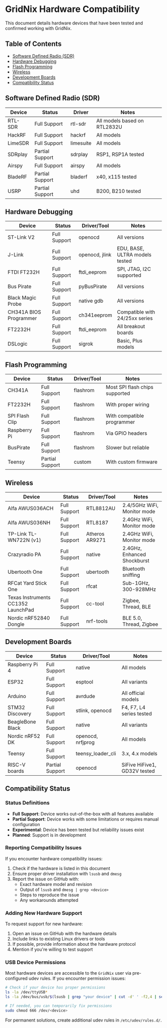 # GridNix Hardware Compatibility

This document details hardware devices that have been tested and confirmed working with GridNix.

## Table of Contents
- [Software Defined Radio (SDR)](#software-defined-radio-sdr)
- [Hardware Debugging](#hardware-debugging)
- [Flash Programming](#flash-programming)
- [Wireless](#wireless)
- [Development Boards](#development-boards)
- [Compatibility Status](#compatibility-status)

## Software Defined Radio (SDR)

| Device | Status | Driver | Notes |
|--------|--------|--------|-------|
| RTL-SDR | Full Support | rtl-sdr | All models based on RTL2832U |
| HackRF | Full Support | hackrf | All models |
| LimeSDR | Full Support | limesuite | All models |
| SDRplay | Partial Support | sdrplay | RSP1, RSP1A tested |
| Airspy | Full Support | airspy | All models |
| BladeRF | Partial Support | bladerf | x40, x115 tested |
| USRP | Partial Support | uhd | B200, B210 tested |

## Hardware Debugging

| Device | Status | Driver/Tool | Notes |
|--------|--------|-------------|-------|
| ST-Link V2 | Full Support | openocd | All versions |
| J-Link | Full Support | openocd, jlink | EDU, BASE, ULTRA models tested |
| FTDI FT232H | Full Support | ftdi_eeprom | SPI, JTAG, I2C supported |
| Bus Pirate | Full Support | pyBusPirate | All versions |
| Black Magic Probe | Full Support | native gdb | All versions |
| CH341A BIOS Programmer | Full Support | ch341eeprom | Compatible with 24/25xx series |
| FT2232H | Full Support | ftdi_eeprom | All breakout boards |
| DSLogic | Full Support | sigrok | Basic, Plus models |

## Flash Programming

| Device | Status | Driver/Tool | Notes |
|--------|--------|-------------|-------|
| CH341A | Full Support | flashrom | Most SPI flash chips supported |
| FT2232H | Full Support | flashrom | With proper wiring |
| SPI Flash Clip | Full Support | flashrom | With compatible programmer |
| Raspberry Pi | Full Support | flashrom | Via GPIO headers |
| BusPirate | Full Support | flashrom | Slower but reliable |
| Teensy | Partial Support | custom | With custom firmware |

## Wireless

| Device | Status | Driver/Tool | Notes |
|--------|--------|-------------|-------|
| Alfa AWUS036ACH | Full Support | RTL8812AU | 2.4/5GHz WiFi, Monitor mode |
| Alfa AWUS036NH | Full Support | RTL8187 | 2.4GHz WiFi, Monitor mode |
| TP-Link TL-WN722N (v1) | Full Support | Atheros AR9271 | 2.4GHz WiFi, Monitor mode |
| Crazyradio PA | Full Support | native | 2.4GHz, Enhanced Shockburst |
| Ubertooth One | Full Support | ubertooth | Bluetooth sniffing |
| RFCat Yard Stick One | Full Support | rfcat | Sub-1GHz, 300-928MHz |
| Texas Instruments CC1352 LaunchPad | Full Support | cc-tool | Zigbee, Thread, BLE |
| Nordic nRF52840 Dongle | Full Support | nrf-tools | BLE 5.0, Thread, Zigbee |

## Development Boards

| Device | Status | Driver/Tool | Notes |
|--------|--------|-------------|-------|
| Raspberry Pi 4 | Full Support | native | All models |
| ESP32 | Full Support | esptool | All variants |
| Arduino | Full Support | avrdude | All official models |
| STM32 Discovery | Full Support | stlink, openocd | F4, F7, L4 series tested |
| BeagleBone Black | Full Support | native | All variants |
| Nordic nRF52 DK | Full Support | openocd, nrfjprog | All models |
| Teensy | Full Support | teensy_loader_cli | 3.x, 4.x models |
| RISC-V boards | Partial Support | openocd | SiFive HiFive1, GD32V tested |

## Compatibility Status

### Status Definitions

- **Full Support**: Device works out-of-the-box with all features available
- **Partial Support**: Device works with some limitations or requires manual configuration
- **Experimental**: Device has been tested but reliability issues exist
- **Planned**: Support is in development

### Reporting Compatibility Issues

If you encounter hardware compatibility issues:

1. Check if the hardware is listed in this document
2. Ensure proper driver installation with `lsusb` and `dmesg`
3. Report the issue on GitHub with:
   - Exact hardware model and revision
   - Output of `lsusb` and `dmesg | grep <device>`
   - Steps to reproduce the issue
   - Any workarounds attempted

### Adding New Hardware Support

To request support for new hardware:

1. Open an issue on GitHub with the hardware details
2. Include links to existing Linux drivers or tools
3. If possible, provide information about the hardware protocol
4. Mention if you're willing to test support

### USB Device Permissions

Most hardware devices are accessible to the `GridNix` user via pre-configured udev rules. If you encounter permission issues:

```bash
# Check if your device has proper permissions
ls -la /dev/ttyUSB*
ls -la /dev/bus/usb/$(lsusb | grep "your device" | cut -d' ' -f2,4 | sed 's/://g' | sed 's/ /\//g')

# If needed, you can temporarily fix permissions
sudo chmod 666 /dev/<device>
```

For permanent solutions, create additional udev rules in `/etc/udev/rules.d/`.

